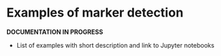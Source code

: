 # Examples of marker detection

**DOCUMENTATION IN PROGRESS**  

* List of examples with short description and link to Jupyter notebooks
